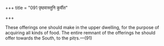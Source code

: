 +++
title = "091 पृष्ठवास्तुनि कुर्वीत"

+++

These offerings one should make in the upper dwelling, for the purpose of acquiring all kinds of food. The entire remnant of the offerings he should offer towards the South, to the pitṛs.—(91)